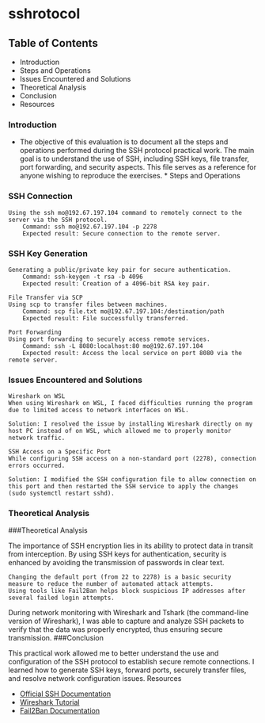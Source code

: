 #                            sshrotocol 
##                          Table of Contents

-   Introduction
-   Steps and Operations
-   Issues Encountered and Solutions
-   Theoretical Analysis
-   Conclusion
-   Resources

###  Introduction

* The objective of this evaluation is to document all the steps and operations performed during the SSH protocol practical work. The main goal is to understand the use of SSH, including SSH keys, file transfer, port forwarding, and security aspects. This file serves as a reference for anyone wishing to reproduce the exercises. *
Steps and Operations

###     SSH Connection 
    Using the ssh mo@192.67.197.104 command to remotely connect to the server via the SSH protocol.
        Command: ssh mo@192.67.197.104 -p 2278
        Expected result: Secure connection to the remote server.

###    SSH Key Generation
    Generating a public/private key pair for secure authentication.
        Command: ssh-keygen -t rsa -b 4096
        Expected result: Creation of a 4096-bit RSA key pair.

    File Transfer via SCP
    Using scp to transfer files between machines.
        Command: scp file.txt mo@192.67.197.104:/destination/path
        Expected result: File successfully transferred.

    Port Forwarding
    Using port forwarding to securely access remote services.
        Command: ssh -L 8080:localhost:80 mo@192.67.197.104
        Expected result: Access the local service on port 8080 via the remote server.

### Issues Encountered and Solutions

    Wireshark on WSL
    When using Wireshark on WSL, I faced difficulties running the program due to limited access to network interfaces on WSL.

    Solution: I resolved the issue by installing Wireshark directly on my host PC instead of on WSL, which allowed me to properly monitor network traffic.

    SSH Access on a Specific Port
    While configuring SSH access on a non-standard port (2278), connection errors occurred.

    Solution: I modified the SSH configuration file to allow connection on this port and then restarted the SSH service to apply the changes (sudo systemctl restart sshd).

### Theoretical Analysis

###Theoretical Analysis

The importance of SSH encryption lies in its ability to protect data in transit from interception. By using SSH keys for authentication, security is enhanced by avoiding the transmission of passwords in clear text.

    Changing the default port (from 22 to 2278) is a basic security measure to reduce the number of automated attack attempts.
    Using tools like Fail2Ban helps block suspicious IP addresses after several failed login attempts.

During network monitoring with Wireshark and Tshark (the command-line version of Wireshark), I was able to capture and analyze SSH packets to verify that the data was properly encrypted, thus ensuring secure transmission.
###Conclusion

This practical work allowed me to better understand the use and configuration of the SSH protocol to establish secure remote connections. I learned how to generate SSH keys, forward ports, securely transfer files, and resolve network configuration issues.
Resources

-    [Official SSH Documentation](https://www.openssh.com)
-    [ Wireshark Tutorial](https://www.wireshark.org)
-    [Fail2Ban Documentation](https://www.ubuntu-fr.org)
